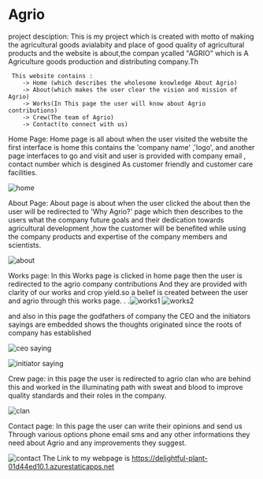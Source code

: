 # Agrio
project desciption:
    This is my project which is created with motto of making the agricultural goods avialabity  and place of good quality of agricultural products
    and the website is about,the compan ycalled "AGRIO"  which is A Agriculture goods production and distributing company.Th
      
     This website contains :
        -> Home (which describes the wholesome knowledge About Agrio)
        -> About(which makes the user clear the vision and mission of Agrio)
        -> Works(In This page the user will know about Agrio contributions)
        -> Crew(The team of Agrio)
        -> Contact(to connect with us)
        
  Home Page:
    Home page is all about when the user visited the website the first interface is home this contains the 'company name' ,'logo', and another page interfaces to go
    and visit and user is provided with company email , contact number which is desgined As customer friendly and customer care facilities.
   
   
   
![home](https://user-images.githubusercontent.com/112231789/187015311-b9f5a759-ffe2-4985-a626-08d44ce192ad.png)

About Page:
    About page is about when the user clicked the about then the user will be redirected to 'Why Agrio?' page which then describes to the users what the company 
    future goals and their dedication towards agricultural development ,how the customer will be benefited while using the company products and expertise of the company
    members and scientists.
    
   
   ![about](https://user-images.githubusercontent.com/112231789/187015518-21e7dd00-df0f-4220-a7b1-283f250f325d.png)


Works page:
    In this Works page is clicked in home page then the user is redirected to the agrio company contributions And they are provided with clarity of our works and
    crop yield.so a belief is created between the user and agrio through this works page.
    .
    .![works1](https://user-images.githubusercontent.com/112231789/187015785-8703889d-04bd-4d57-9569-09d5a4d041e5.png)
     ![works2](https://user-images.githubusercontent.com/112231789/187015808-a96b7676-2b25-42b2-aec8-e51ebff448db.png)
     
  and also in this page the godfathers of company the CEO and the initiators sayings are embedded shows the thoughts originated since the roots of company has established
   
  ![ceo saying](https://user-images.githubusercontent.com/112231789/187016026-562618f1-4a32-4c79-90df-d8a4ba60338c.png)

  ![initiator saying](https://user-images.githubusercontent.com/112231789/187016069-9b0ddd50-32fe-4f3d-8871-2cc221348aa0.png)

Crew page:
in this page the user is redirected to agrio clan who are behind this and worked in the illuminating path with sweat and blood to improve quality standards
and their roles in the company.
    
  
  
  ![clan](https://user-images.githubusercontent.com/112231789/187016154-df0141a3-d110-45e2-96a4-ed46e0599377.png)



Contact page:
 In this page the user can write their opinions and send us Through various options
 phone
 email
 sms
 and any other informations they need about Agrio and any improvements they suggest.
 
 ![contact](https://user-images.githubusercontent.com/112231789/187016237-34fe71e3-8dde-4add-b74b-06d0e9a0ccf3.png)
The  Link to my webpage is https://delightful-plant-01d44ed10.1.azurestaticapps.net
